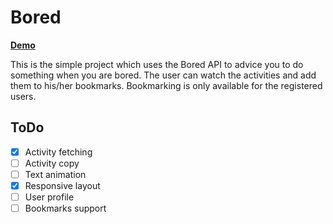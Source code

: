 # Bored
**[ Demo ](https://floss-order.github.io/bored/)**

This is the simple project which uses the Bored API to advice you to do something when you are bored. The user can watch the activities and add them to his/her bookmarks. Bookmarking is only available for the registered users. 

## ToDo
- [x] Activity fetching
- [ ] Activity copy 
- [ ] Text animation
- [x] Responsive layout
- [ ] User profile
- [ ] Bookmarks support

